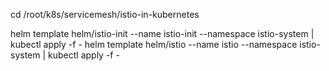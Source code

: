 
cd /root/k8s/servicemesh/istio-in-kubernetes

helm template helm/istio-init --name istio-init --namespace istio-system | kubectl apply -f -
helm template helm/istio --name istio --namespace istio-system | kubectl apply -f -